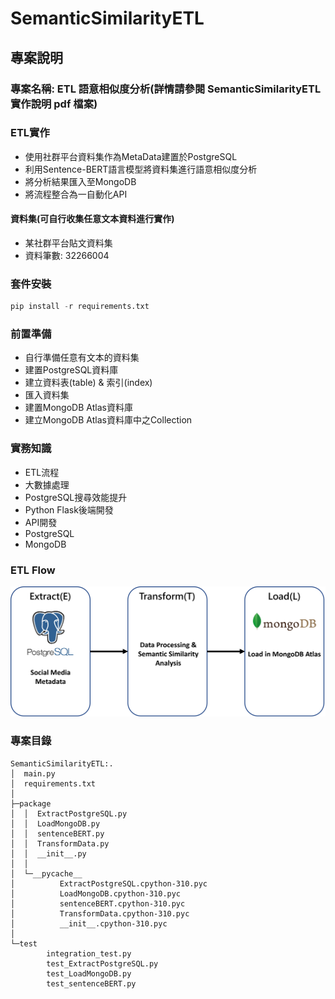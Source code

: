 # SemanticSimilarityETL
## 專案說明
### 專案名稱: ETL 語意相似度分析(詳情請參閱 SemanticSimilarityETL實作說明 pdf 檔案)
### ETL實作
* 使用社群平台資料集作為MetaData建置於PostgreSQL
* 利用Sentence-BERT語言模型將資料集進行語意相似度分析
* 將分析結果匯入至MongoDB
* 將流程整合為一自動化API
#### 資料集(可自行收集任意文本資料進行實作)
* 某社群平台貼文資料集
* 資料筆數: 32266004

### 套件安裝
```python
pip install -r requirements.txt
```
### 前置準備
* 自行準備任意有文本的資料集
* 建置PostgreSQL資料庫
* 建立資料表(table) & 索引(index)
* 匯入資料集
* 建置MongoDB Atlas資料庫
* 建立MongoDB Atlas資料庫中之Collection

### 實務知識
* ETL流程
* 大數據處理
* PostgreSQL搜尋效能提升
* Python Flask後端開發
* API開發
* PostgreSQL
* MongoDB

### ETL Flow
![ETLflow](https://github.com/jerry7776112/SemanticSimilarityETL/blob/main/etlflow/etlFlow.png "ETLflow")

### 專案目錄
```
SemanticSimilarityETL:.
│  main.py
│  requirements.txt
│  
├─package
│  │  ExtractPostgreSQL.py
│  │  LoadMongoDB.py
│  │  sentenceBERT.py
│  │  TransformData.py
│  │  __init__.py
│  │  
│  └─__pycache__
│          ExtractPostgreSQL.cpython-310.pyc
│          LoadMongoDB.cpython-310.pyc
│          sentenceBERT.cpython-310.pyc
│          TransformData.cpython-310.pyc
│          __init__.cpython-310.pyc
│          
└─test
        integration_test.py
        test_ExtractPostgreSQL.py
        test_LoadMongoDB.py
        test_sentenceBERT.py
```
